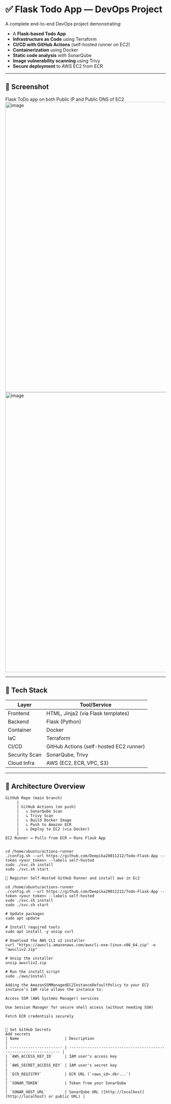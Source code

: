 # ✅ Flask Todo App — DevOps Project

A complete end-to-end DevOps project demonstrating:

- A **Flask-based Todo App**
- **Infrastructure as Code** using Terraform
- **CI/CD with GitHub Actions** (self-hosted runner on EC2)
- **Containerization** using Docker
- **Static code analysis** with SonarQube
- **Image vulnerability scanning** using Trivy
- **Secure deployment** to AWS EC2 from ECR

---

## 📸 Screenshot
Flask ToDo app on both Public IP and Public DNS of EC2
<img width="1864" height="912" alt="image" src="https://github.com/user-attachments/assets/16a12a41-b8be-4944-856e-df62ca52fc56" />
<img width="1839" height="880" alt="image" src="https://github.com/user-attachments/assets/d25f900b-68b9-4fac-bef9-18c93849d5cd" />

---

## 🚀 Tech Stack

| Layer         | Tool/Service                           |
|---------------|----------------------------------------|
| Frontend      | HTML, Jinja2 (via Flask templates)     |
| Backend       | Flask (Python)                         |
| Container     | Docker                                 |
| IaC           | Terraform                              |
| CI/CD         | GitHub Actions (self-hosted EC2 runner)|
| Security Scan | SonarQube, Trivy                       |
| Cloud Infra   | AWS (EC2, ECR, VPC, S3)                |

---

## 🧱 Architecture Overview

```text
GitHub Repo (main branch)
     |
     | GitHub Actions (on push)
     |   ↳ SonarQube Scan
     |   ↳ Trivy Scan
     |   ↳ Build Docker Image
     |   ↳ Push to Amazon ECR
     |   ↳ Deploy to EC2 (via Docker)
     |
EC2 Runner ↔ Pulls from ECR ↔ Runs Flask App


cd /home/ubuntu/actions-runner
./config.sh --url https://github.com/Deepika20011212/Todo-Flask-App --token <your_token> --labels self-hosted
sudo ./svc.sh install
sudo ./svc.sh start

🤖 Register Self-Hosted GitHub Runner and install aws in Ec2 

cd /home/ubuntu/actions-runner
./config.sh --url https://github.com/Deepika20011212/Todo-Flask-App --token <your_token> --labels self-hosted
sudo ./svc.sh install
sudo ./svc.sh start

# Update packages
sudo apt update

# Install required tools
sudo apt install -y unzip curl

# Download the AWS CLI v2 installer
curl "https://awscli.amazonaws.com/awscli-exe-linux-x86_64.zip" -o "awscliv2.zip"

# Unzip the installer
unzip awscliv2.zip

# Run the install script
sudo ./aws/install

Adding the AmazonSSMManagedEC2InstanceDefaultPolicy to your EC2 instance’s IAM role allows the instance to:

Access SSM (AWS Systems Manager) services

Use Session Manager for secure shell access (without needing SSH)

Fetch ECR credentials securely


🔐 Set GitHub Secrets
Add secrets
| Name                    | Description                                                        |
| ----------------------- | ------------------------------------------------------------------ |
| `AWS_ACCESS_KEY_ID`     | IAM user's access key                                              |
| `AWS_SECRET_ACCESS_KEY` | IAM user's secret key                                              |
| `ECR_REGISTRY`          | ECR URL (`<aws_id>.dkr...`)                                        |
| `SONAR_TOKEN`           | Token from your SonarQube                                          |
| `SONAR_HOST_URL`        | SonarQube URL ([http://localhost](http://localhost) or public URL) |

